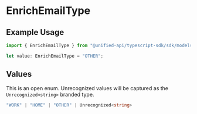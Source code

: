 # EnrichEmailType

## Example Usage

```typescript
import { EnrichEmailType } from "@unified-api/typescript-sdk/sdk/models/shared";

let value: EnrichEmailType = "OTHER";
```

## Values

This is an open enum. Unrecognized values will be captured as the `Unrecognized<string>` branded type.

```typescript
"WORK" | "HOME" | "OTHER" | Unrecognized<string>
```